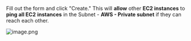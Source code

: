 
Fill out the form and click "Create." This will **allow** other **EC2 instances** to **ping all EC2** **instances** in the Subnet - **AWS - Private subnet** if they can reach each other.


![image.png](https://prod-files-secure.s3.us-west-2.amazonaws.com/d5da4832-3825-4b06-9f7d-86c687d890a2/5b59a42a-d43f-457e-abfb-6084a1b5a34b/image.png?X-Amz-Algorithm=AWS4-HMAC-SHA256&X-Amz-Content-Sha256=UNSIGNED-PAYLOAD&X-Amz-Credential=AKIAT73L2G45HZZMZUHI%2F20240903%2Fus-west-2%2Fs3%2Faws4_request&X-Amz-Date=20240903T084457Z&X-Amz-Expires=3600&X-Amz-Signature=c03ee129e4fa9ce6b13909469686f7a12bfb6da01a2bb7fb9b8501c0b18bd44a&X-Amz-SignedHeaders=host&x-id=GetObject)

